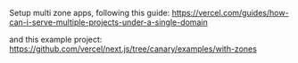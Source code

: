 Setup multi zone apps, following this guide:
https://vercel.com/guides/how-can-i-serve-multiple-projects-under-a-single-domain

and this example project:
https://github.com/vercel/next.js/tree/canary/examples/with-zones

